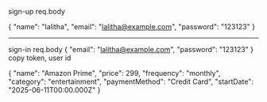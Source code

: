 sign-up 
req.body 

{
  "name": "lalitha",
  "email": "lalitha@example.com",
  "password": "123123"
}

-------------------- 


sign-in
req.body
{
  "email": "lalitha@example.com",
  "password": "123123"
}
copy token, user id









{
  "name": "Amazon Prime",
  "price": 299,
  "frequency": "monthly",
  "category": "entertainment",
  "paymentMethod": "Credit Card",
  "startDate": "2025-06-11T00:00.000Z"
}
